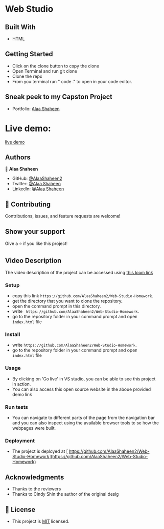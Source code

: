 # Web Studio 




## Built With

- HTML

## Getting Started

- Click on the clone button to copy the clone
- Open Terminal and run git clone <copied address>
- Clone the repo
- From you terminal run " code ." to open in your code editor.

## Sneak peek to my Capston Project

- Portfolio: [Alaa Shaheen](https://github.com/AlaaShaheen2/capstone)


# Live demo:
[live demo](https://alaashaheen2.github.io/Web-Studio-Homework/)
## Authors
👤 **Alaa Shaheen**

- GitHub: [@AlaaShaheen2](https://github.com/AlaaShaheen2)
- Twitter: [@Alaa Shaheen](https://twitter.com/AlaaShaheen93)
- LinkedIn: [@Alaa Shaheen](https://www.linkedin.com/in/alaa-shaheen-879140240/)

## 🤝 Contributing

Contributions, issues, and feature requests are welcome!

## Show your support

Give a ⭐️ if you like this project!

## Video Description 
The video description of the  project can be accessed using [this loom link](https://www.loom.com/share/a90404d1d1f040e28e4eb93dd5cfd3c5)

### Setup
- copy this link `https://github.com/AlaaShaheen2/Web-Studio-Homework`.
- get the directory that you want to clone the repository.
- open the command prompt in this directory.
- write ` https://github.com/AlaaShaheen2/Web-Studio-Homework`.
- go to the repository folder in your command prompt and open `index.html` file
### Install
- write `https://github.com/AlaaShaheen2/Web-Studio-Homework`.
- go to the repository folder in your command prompt and open `index.html` file
### Usage
- By clicking on 'Go live' in VS studio, you can be able to see this project in action.
- You can also access this open source website in the aboue provided demo link
### Run tests
- You can navigate to different parts of the page from the navigation bar and you can also inspect using the available browser tools to se how the webpages were built.
### Deployment
- The project is deployed at [ https://github.com/AlaaShaheen2/Web-Studio-Homework](https://github.com/AlaaShaheen2/Web-Studio-Homework)


## Acknowledgments

- Thanks to the reviewers
- Thanks to Cindy Shin the author of the original desig



## 📝 License
- This project is [MIT](./LICENSE.txt) licensed.
